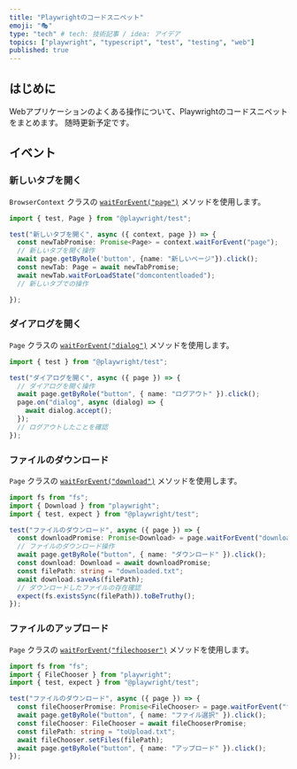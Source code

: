```yaml
---
title: "Playwrightのコードスニペット"
emoji: "🎭"
type: "tech" # tech: 技術記事 / idea: アイデア
topics: ["playwright", "typescript", "test", "testing", "web"]
published: true
---
```


## はじめに

Webアプリケーションのよくある操作について、Playwrightのコードスニペットをまとめます。
随時更新予定です。

## イベント

### 新しいタブを開く

`BrowserContext` クラスの [`waitForEvent("page")`](https://playwright.dev/docs/api/class-browsercontext#browser-context-wait-for-event) メソッドを使用します。

```typescript
import { test, Page } from "@playwright/test";

test("新しいタブを開く", async ({ context, page }) => {
  const newTabPromise: Promise<Page> = context.waitForEvent("page");
  // 新しいタブを開く操作
  await page.getByRole('button', {name: "新しいページ"}).click();
  const newTab: Page = await newTabPromise;
  await newTab.waitForLoadState("domcontentloaded");
  // 新しいタブでの操作

});
```

### ダイアログを開く

`Page` クラスの [`waitForEvent("dialog")`](https://playwright.dev/docs/api/class-page#page-wait-for-event) メソッドを使用します。

```typescript
import { test } from "@playwright/test";

test("ダイアログを開く", async ({ page }) => {
  // ダイアログを開く操作
  await page.getByRole("button", { name: "ログアウト" }).click();
  page.on("dialog", async (dialog) => {
    await dialog.accept();
  });
  // ログアウトしたことを確認
});
```

### ファイルのダウンロード

`Page` クラスの [`waitForEvent("download")`](https://playwright.dev/docs/api/class-page#page-wait-for-event) メソッドを使用します。

```typescript
import fs from "fs";
import { Download } from "playwright";
import { test, expect } from "@playwright/test";

test("ファイルのダウンロード", async ({ page }) => {
  const downloadPromise: Promise<Download> = page.waitForEvent("download");
  // ファイルのダウンロード操作
  await page.getByRole("button", { name: "ダウンロード" }).click();
  const download: Download = await downloadPromise;
  const filePath: string = "downloaded.txt";
  await download.saveAs(filePath);
  // ダウンロードしたファイルの存在確認
  expect(fs.existsSync(filePath)).toBeTruthy();
});
```

### ファイルのアップロード

`Page` クラスの [`waitForEvent("filechooser")`](https://playwright.dev/docs/api/class-page#page-wait-for-event) メソッドを使用します。

```typescript
import fs from "fs";
import { FileChooser } from "playwright";
import { test, expect } from "@playwright/test";

test("ファイルのダウンロード", async ({ page }) => {
  const fileChooserPromise: Promise<FileChooser> = page.waitForEvent("filechooser");
  await page.getByRole("button", { name: "ファイル選択" }).click();
  const fileChooser: FileChooser = await fileChooserPromise;
  const filePath: string = "toUpload.txt";
  await fileChooser.setFiles(filePath);
  await page.getByRole("button", { name: "アップロード" }).click();
});
```

<!-- qiita article id: fab53e0b579d3f18c5ef -->
